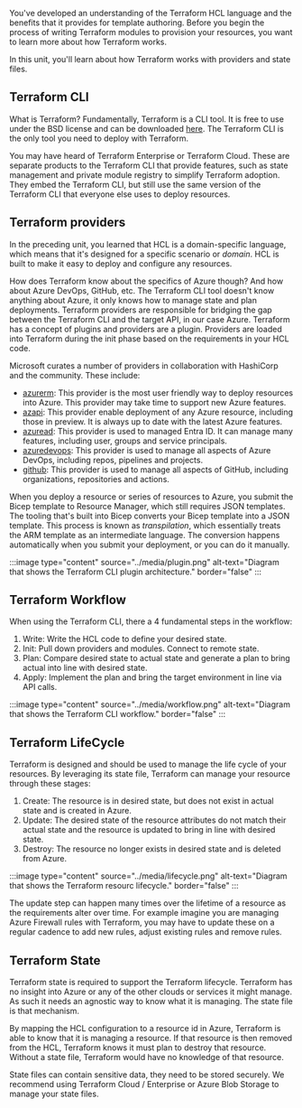 You've developed an understanding of the Terraform HCL language and the benefits that it provides for template authoring. Before you begin the process of writing Terraform modules to provision your resources, you want to learn more about how Terraform works.

In this unit, you'll learn about how Terraform works with providers and state files.

## Terraform CLI

What is Terraform? Fundamentally, Terraform is a CLI tool. It is free to use under the BSD license and can be downloaded [here](https://developer.hashicorp.com/terraform/install). The Terraform CLI is the only tool you need to deploy with Terraform.

You may have heard of Terraform Enterprise or Terraform Cloud. These are separate products to the Terraform CLI that provide features, such as state management and private module registry to simplify Terraform adoption. They embed the Terraform CLI, but still use the same version of the Terraform CLI that everyone else uses to deploy resources.

## Terraform providers

In the preceding unit, you learned that HCL is a domain-specific language, which means that it's designed for a specific scenario or _domain_. HCL is built to make it easy to deploy and configure any resources.

How does Terraform know about the specifics of Azure though? And how about Azure DevOps, GitHub, etc. The Terraform CLI tool doesn't know anything about Azure, it only knows how to manage state and plan deployments. Terraform providers are responsible for bridging the gap between the Terraform CLI and the target API, in our case Azure. Terraform has a concept of plugins and providers are a plugin. Providers are loaded into Terraform during the init phase based on the requirements in your HCL code.

Microsoft curates a number of providers in collaboration with HashiCorp and the community. These include:

* [azurerm](https://registry.terraform.io/providers/hashicorp/azurerm): This provider is the most user friendly way to deploy resources into Azure. This provider may take time to support new Azure features.
* [azapi](https://registry.terraform.io/providers/Azure/azapi): This provider enable deployment of any Azure resource, including those in preview. It is always up to date with the latest Azure features.
* [azuread](https://registry.terraform.io/providers/hashicorp/azuread): This provider is used to managed Entra ID. It can manage many features, including user, groups and service principals.
* [azuredevops](https://registry.terraform.io/providers/microsoft/azuredevops): This provider is used to manage all aspects of Azure DevOps, including repos, pipelines and projects.
* [github](https://registry.terraform.io/providers/integrations/github): This provider is used to manage all aspects of GitHub, including organizations, repositories and actions.

When you deploy a resource or series of resources to Azure, you submit the Bicep template to Resource Manager, which still requires JSON templates. The tooling that's built into Bicep converts your Bicep template into a JSON template. This process is known as _transpilation_, which essentially treats the ARM template as an intermediate language. The conversion happens automatically when you submit your deployment, or you can do it manually.

:::image type="content" source="../media/plugin.png" alt-text="Diagram that shows the Terraform CLI plugin architecture." border="false" :::

## Terraform Workflow

When using the Terraform CLI, there a 4 fundamental steps in the workflow:

1. Write: Write the HCL code to define your desired state.
1. Init: Pull down providers and modules. Connect to remote state.
1. Plan: Compare desired state to actual state and generate a plan to bring actual into line with desired state.
1. Apply: Implement the plan and bring the target environment in line via API calls.

:::image type="content" source="../media/workflow.png" alt-text="Diagram that shows the Terraform CLI workflow." border="false" :::

## Terraform LifeCycle

Terraform is designed and should be used to manage the life cycle of your resources. By leveraging its state file, Terraform can manage your resource through these stages:

1. Create: The resource is in desired state, but does not exist in actual state and is created in Azure.
1. Update: The desired state of the resource attributes do not match their actual state and the resource is updated to bring in line with desired state.
1. Destroy: The resource no longer exists in desired state and is deleted from Azure.

:::image type="content" source="../media/lifecycle.png" alt-text="Diagram that shows the Terraform resourc lifecycle." border="false" :::

The update step can happen many times over the lifetime of a resource as the requirements alter over time. For example imagine you are managing Azure Firewall rules with Terraform, you may have to update these on a regular cadence to add new rules, adjust existing rules and remove rules.

## Terraform State

Terraform state is required to support the Terraform lifecycle. Terraform has no insight into Azure or any of the other clouds or services it might manage. As such it needs an agnostic way to know what it is managing. The state file is that mechanism.

By mapping the HCL configuration to a resource id in Azure, Terraform is able to know that it is managing a resource. If that resource is then removed from the HCL, Terraform knows it must plan to destroy that resource. Without a state file, Terraform would have no knowledge of that resource.

State files can contain sensitive data, they need to be stored securely. We recommend using Terraform Cloud / Enterprise or Azure Blob Storage to manage your state files.
